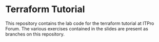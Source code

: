Terraform Tutorial
==================

This repository contains the lab code for the terraform tutorial at ITPro Forum.
The various exercises contained in the slides are present as branches on this
repository.
